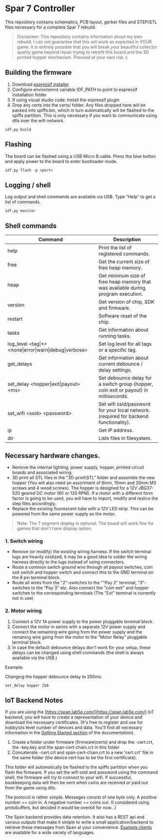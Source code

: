 
# Spar 7 Controller

This repository contains schematics, PCB layout, gerber files and STEP/STL files necessary for a complete Spar 7 rebuild.

 > Disclaimer: This repository contains information about my own rebuild. I can not guarantee that this will work as expected in YOUR game. It is entirely possible that you will break your beautiful collector quality game beyond repair trying to retrofit this board and the 3D printed hopper mechanism. Proceed at your own risk :)


## Building the firmware

1. Download [espressif installer ](https://dl.espressif.com/dl/esp-idf/?idf=4.4)
2. Configure environemnt variable IDF_PATH to point to espressif installation folder
3. If using visual studio code: Install the espressif plugin
4. Drop any certs into the certs/ folder. Any files dropped here will be packed into spiffs.bin, which in turn automatically  will be flashed to the spiffs partition. This is only necessary if you want to communicate using dtls over the wifi network.

```
idf.py build 
```

## Flashing

The board can be flashed using a USB Micro B cable. Press the blue button and apply power to the board to enter bootloader mode.

```
idf.py flash -p <port>
```

## Logging / shell

Log output and shell commands are available via USB. Type "Help" to get a list of commands.

```
idf.py monitor
```



## Shell commands

| Command  | Description |
| ------------------------------ | ------------- |
| help  | Print the list of registered commands.  |
| free  | Get the current size of free heap memory.  |
| heap  | Get minimum size of free heap memory that was available during program execution.|
| version  | Get version of chip, SDK and firmware.  |
| restart | Software reset of the chip. |
| tasks  | Get information about running tasks. |
| log_level  \<tag\|\*\> \<none\|error\|warn\|debug\|verbose\>  |  Set log level for all tags or a specific tag. |
| get_delays  | Get information about current debounce / delay settings. |
| set_delay  <hopper\|exit\|payout> \<ms\>  |  Set debounce delay for a switch group (hopper, coin exit or payout) in milliseconds.|
| set_wifi \<ssid\> \<password\>  |  Set wifi ssid/password for your local network. (required for backend   functionality). |
| ip  |  Get IP address. |
| dir  |  Lists files in filesystem. |

## Necessary hardware changes.

* Remove the internal lighting, power supply, hopper, printed circuit boards and associated wiring.
* 3D print all STL files in the "3D-print\STL" folder and assemble the new hopper (You will also need an assortment of 6mm, 15mm and 20mm M3 screws and 4 wood screws). The hopper is designed for a 12V JBG37-520 geared DC motor (60 or 120 RPM). If a motor with a different form factor is going to be used, you will have to import, modify and reslice the step files accordingly.
* Replace the existing fluorescent tube with a 12V LED strip. This can be powered from the same power supply as the motor.

> Note: The 7 segment display is optional. The board will work fine for games that don't have display option.

### 1. Switch wiring
* Remove (or modify) the existing wiring harness. If the switch terminal lugs are heavily oxidized, it may be a good idea to solder the wiring harness directly to the lugs instead of using connectors.
* Route a common switch ground wire through all payout switches, coin exit switch and hopper switch and connect this to the GND terminal on the 8 pin terminal block.
* Route all wires from the "2"-switches to the ""Pay 2" terminal, "3"-switches to the "Pay 3" etc. Also connect the "coin exit" and hopper switches to the corresponding terminals (The "Ext" terminal is currently not in use)

### 2. Motor wiring
1. Connect a 12V 1A power supply to the power pluggable terminal block.
1.  Connect the motor in series with a separate 12V power supply and connect the remaining wire going from the power supply and the remaning wire going from the motor to the "Motor Relay" pluggable terminal block.
1. In case the default debounce delays don't work for your setup, these delays can be changed using shell commands (the shell is always available via the USB.)

Example:

Changing the hopper debounce delay to 250ms:
```
set_delay hopper 250
```
## IoT Backend Notes

If you are using the [https://span.lab5e.com/](https://span.lab5e.com/) IoT backend, you will have to create a representation of your device and download the necessary certificates. (It's free to register and use for hobbyists level number of devices and data. You'll find all necessary information in the [Getting Started section](https://www.lab5e.com/docs/get_started/) of the documentation).

1. Create a folder under firmware (firmware\certs) and drop the <deviceid>-cert.crt, the <deviceid>-key.key and the span-cert-chain.crt in this folder
1. Concatenate <deviceid>-cert.crt and span-cert-chain.crt to a new 'cert.crt' file in the same folder (the device cert has to be the first certificate).

This folder will automatically be flashed to the spiffs partition when you flash the firmware. If you set the wifi ssid and password using the command shell, the firmware will try to connect to your wifi. If successful, bookkeeping data will then be sent when coins are received or paid out from the game using dtls.

The protocol is rather simple. Messages consist of one byte only. A positive number == coin in. A negative number == coins out. (I considered using protobuffers, but decided it would be overkill for now...)

The Span backend provides data retention. It also has a REST api and various outputs that make it simple to write a small application/backend to retrieve these messages from Span at your convenience. [Example clients](https://www.lab5e.com/docs/backend/) are available for a wide variety of languages.






